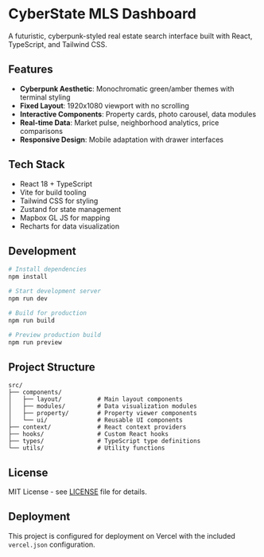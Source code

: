 # CyberState MLS Dashboard

A futuristic, cyberpunk-styled real estate search interface built with React, TypeScript, and Tailwind CSS.

## Features

- **Cyberpunk Aesthetic**: Monochromatic green/amber themes with terminal styling
- **Fixed Layout**: 1920x1080 viewport with no scrolling
- **Interactive Components**: Property cards, photo carousel, data modules
- **Real-time Data**: Market pulse, neighborhood analytics, price comparisons
- **Responsive Design**: Mobile adaptation with drawer interfaces

## Tech Stack

- React 18 + TypeScript
- Vite for build tooling
- Tailwind CSS for styling
- Zustand for state management
- Mapbox GL JS for mapping
- Recharts for data visualization

## Development

```bash
# Install dependencies
npm install

# Start development server
npm run dev

# Build for production
npm run build

# Preview production build
npm run preview
```

## Project Structure

```
src/
├── components/
│   ├── layout/          # Main layout components
│   ├── modules/         # Data visualization modules
│   ├── property/        # Property viewer components
│   └── ui/              # Reusable UI components
├── context/             # React context providers
├── hooks/               # Custom React hooks
├── types/               # TypeScript type definitions
└── utils/               # Utility functions
```

## License

MIT License - see [LICENSE](LICENSE) file for details.

## Deployment

This project is configured for deployment on Vercel with the included `vercel.json` configuration.
